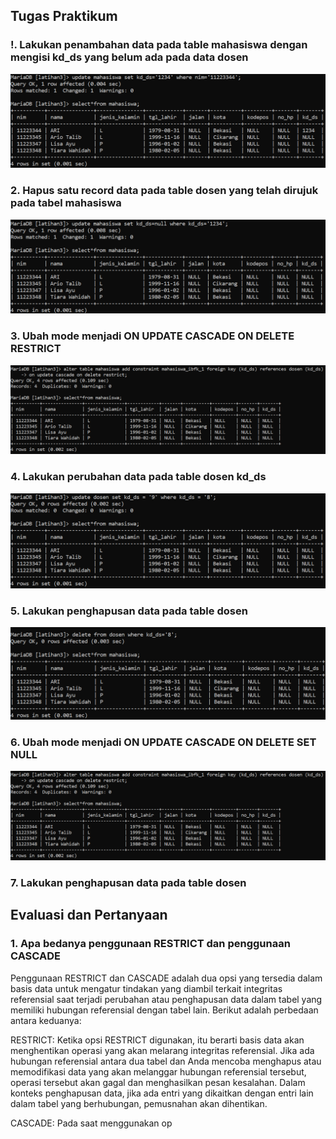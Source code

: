 ## **Tugas Praktikum**

### !. Lakukan penambahan data pada table mahasiswa dengan mengisi kd_ds yang belum ada pada data dosen

![1](foto/a1.png)

### 2. Hapus satu record data pada table dosen yang telah dirujuk pada tabel mahasiswa

![2](foto/a2.png)

### 3. Ubah mode menjadi ON UPDATE CASCADE ON DELETE RESTRICT

![3](foto/a3-6.png)

### 4. Lakukan perubahan data pada table dosen kd_ds

![4](foto/a4.png)

### 5. Lakukan penghapusan data pada table dosen

![5](foto/a5.png)

### 6. Ubah mode menjadi ON UPDATE CASCADE ON DELETE SET NULL

![6](foto/a3-6.png)

###  7. Lakukan penghapusan data pada table dosen



## Evaluasi dan Pertanyaan

### 1. Apa bedanya penggunaan RESTRICT dan penggunaan CASCADE

Penggunaan RESTRICT dan CASCADE adalah dua opsi yang tersedia dalam basis data untuk mengatur tindakan yang diambil terkait integritas referensial saat terjadi perubahan atau penghapusan data dalam tabel yang memiliki hubungan referensial dengan tabel lain. Berikut adalah perbedaan antara keduanya:

RESTRICT: Ketika opsi RESTRICT digunakan, itu berarti basis data akan menghentikan operasi yang akan melarang integritas referensial. Jika ada hubungan referensial antara dua tabel dan Anda mencoba menghapus atau memodifikasi data yang akan melanggar hubungan referensial tersebut, operasi tersebut akan gagal dan menghasilkan pesan kesalahan. Dalam konteks penghapusan data, jika ada entri yang dikaitkan dengan entri lain dalam tabel yang berhubungan, pemusnahan akan dihentikan.

CASCADE: Pada saat menggunakan op